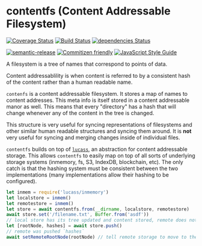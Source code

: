 # contentfs (Content Addressable Filesystem)

[![Coverage Status](https://coveralls.io/repos/github/mikeal/contentfs/badge.svg?branch=master)](https://coveralls.io/github/mikeal/contentfs?branch=master)
[![Build Status](https://travis-ci.org/mikeal/contentfs.svg?branch=master)](https://travis-ci.org/mikeal/contentfs)
[![dependencies Status](https://david-dm.org/mikeal/contentfs/status.svg)](https://david-dm.org/mikeal/contentfs)

[![semantic-release](https://img.shields.io/badge/%20%20%F0%9F%93%A6%F0%9F%9A%80-semantic--release-e10079.svg)](https://github.com/semantic-release/semantic-release)
[![Commitizen friendly](https://img.shields.io/badge/commitizen-friendly-brightgreen.svg)](http://commitizen.github.io/cz-cli/)
[![JavaScript Style Guide](https://img.shields.io/badge/code_style-standard-brightgreen.svg)](https://standardjs.com)

A filesystem is a tree of names that correspond to points of data.

Content addressablility is when content is referred to by a consistent
hash of the content rather than a human readable name.

`contenfs` is a content addressable filesystem. It stores a map of names
to content addresses. This meta info is itself stored in a content addressable
manor as well. This means that every "directory" has a hash that will change
whenever any of the content in the tree is changed.

This structure is very useful for syncing representations of filesystems and other
similar human readable structures and syncing them around. It is **not** very useful
for syncing and merging changes inside of individual files.

`contentfs` builds on top of [`lucass`](https://github.com/mikeal/lucass), an
abstraction for content addressable storage. This allows `contentfs` to easily
map on top of all sorts of underlying storage systems (inmemory, fs, S3, IndexDB,
blockchain, etc). The only catch is that the hashing system must be consistent
between the two implementations (many implementations allow their hashing to be
configured).

```javascript
let inmem = require('lucass/inmemory')
let localstore = inmem()
let remotestore = inmem()
let store = await contentfs.from(__dirname, localstore, remotestore)
await store.set('/filename.txt', Buffer.from('asdf'))
// local store has its tree updated and content stored, remote does not.
let [rootNode, hashes] = await store.push()
// remote was pushed `hashes`
await setRemoteRootNode(rootNode) // tell remote storage to move to the new root node
```